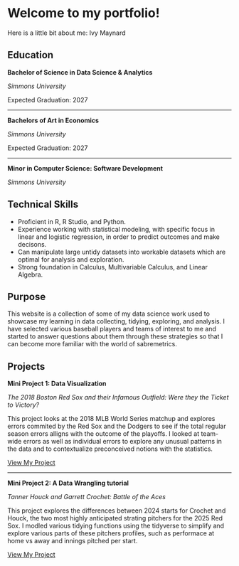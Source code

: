 # Welcome to my portfolio!
Here is a little bit about me: Ivy Maynard

## Education

**Bachelor of Science in Data Science & Analytics**

*Simmons University*

Expected Graduation: 2027

---

**Bachelors of Art in Economics**

*Simmons University*

Expected Graduation: 2027

---

**Minor in Computer Science: Software Development**

*Simmons University*


## Technical Skills
- Proficient in R, R Studio, and Python.
- Experience working with statistical modeling, with specific focus in linear and logistic regression, in order to predict outcomes and make decisons.
- Can manipulate large untidy datasets into workable datasets which are optimal for analysis and exploration.
- Strong foundation in Calculus, Multivariable Calculus, and Linear Algebra.

## Purpose
This website is a collection of some of my data science work used to showcase my learning in data collecting, tidying, exploring, and analysis. I have selected various baseball players and teams of interest to me and started to answer questions about them through these strategies so that I can become more familiar with the world of sabremetrics.

## Projects

**Mini Project 1: Data Visualization**

*The 2018 Boston Red Sox and their Infamous Outfield: Were they the Ticket to Victory?*

This project looks at the 2018 MLB World Series matchup and explores errors commited by the Red Sox and the Dodgers to see if the total regular season errors alligns with the outcome of the playoffs. I looked at team-wide errors as well as individual errors to explore any unusual patterns in the data and to contextualize preconceived notions with the statistics.

[View My Project](https://ivymaynard.github.io/mini_project1//mini_project1/Mini_Project.html)

---

**Mini Project 2: A Data Wrangling tutorial**

*Tanner Houck and Garrett Crochet: Battle of the Aces*

This project explores the differences between 2024 starts for Crochet and Houck, the two most highly anticipated strating pitchers for the 2025 Red Sox. I modled various tidying functions using the tidyverse to simplify and explore various parts of these pitchers profiles, such as performace at home vs away and innings pitched per start.

[View My Project](https://ivymaynard.github.io/mini_project2//mini_project2/mini_notebook2.html)


